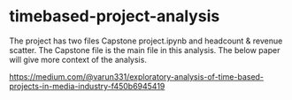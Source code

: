# timebased-project-analysis

The project has two files Capstone project.ipynb and headcount & revenue scatter.  The Capstone file is the main file in this analysis.  The below paper will give more context of the analysis. 


https://medium.com/@varun331/exploratory-analysis-of-time-based-projects-in-media-industry-f450b6945419
